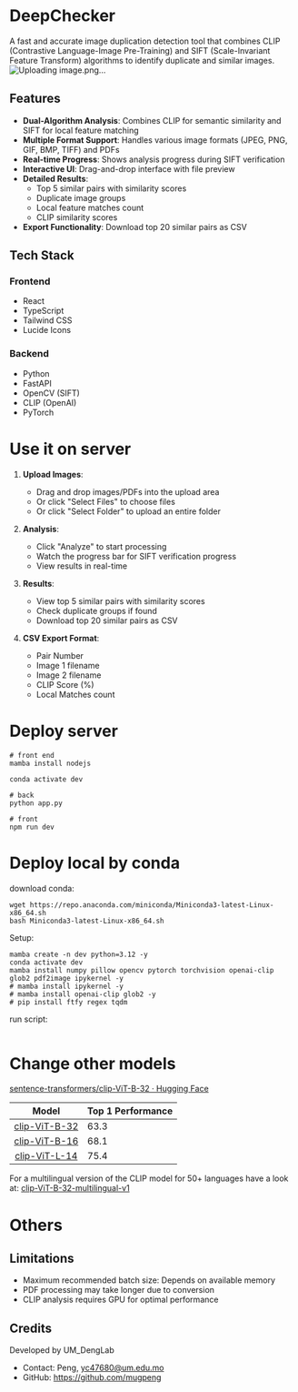 # DeepChecker

A fast and accurate image duplication detection tool that combines CLIP (Contrastive Language-Image Pre-Training) and SIFT (Scale-Invariant Feature Transform) algorithms to identify duplicate and similar images.
![Uploading image.png…]()


## Features

- **Dual-Algorithm Analysis**: Combines CLIP for semantic similarity and SIFT for local feature matching
- **Multiple Format Support**: Handles various image formats (JPEG, PNG, GIF, BMP, TIFF) and PDFs
- **Real-time Progress**: Shows analysis progress during SIFT verification
- **Interactive UI**: Drag-and-drop interface with file preview
- **Detailed Results**:
  - Top 5 similar pairs with similarity scores
  - Duplicate image groups
  - Local feature matches count
  - CLIP similarity scores
- **Export Functionality**: Download top 20 similar pairs as CSV



## Tech Stack

### Frontend

- React
- TypeScript
- Tailwind CSS
- Lucide Icons

### Backend

- Python
- FastAPI
- OpenCV (SIFT)
- CLIP (OpenAI)
- PyTorch



# Use it on server

1. **Upload Images**:
   - Drag and drop images/PDFs into the upload area
   - Or click "Select Files" to choose files
   - Or click "Select Folder" to upload an entire folder

2. **Analysis**:
   - Click "Analyze" to start processing
   - Watch the progress bar for SIFT verification progress
   - View results in real-time

3. **Results**:
   - View top 5 similar pairs with similarity scores
   - Check duplicate groups if found
   - Download top 20 similar pairs as CSV

4. **CSV Export Format**:
   - Pair Number
   - Image 1 filename
   - Image 2 filename
   - CLIP Score (%)
   - Local Matches count



# Deploy server

```
# front end 
mamba install nodejs
```



```
conda activate dev

# back
python app.py

# front
npm run dev
```





# Deploy local by conda 

download conda:
```
wget https://repo.anaconda.com/miniconda/Miniconda3-latest-Linux-x86_64.sh
bash Miniconda3-latest-Linux-x86_64.sh 
```



Setup:

```
mamba create -n dev python=3.12 -y 
conda activate dev 
mamba install numpy pillow opencv pytorch torchvision openai-clip glob2 pdf2image ipykernel -y 
# mamba install ipykernel -y 
# mamba install openai-clip glob2 -y
# pip install ftfy regex tqdm 
```



run script:

```

```





# Change other models

[sentence-transformers/clip-ViT-B-32 · Hugging Face](https://huggingface.co/sentence-transformers/clip-ViT-B-32)

|                            Model                             | Top 1 Performance |
| :----------------------------------------------------------: | ----------------- |
| [clip-ViT-B-32](https://huggingface.co/sentence-transformers/clip-ViT-B-32) | 63.3              |
| [clip-ViT-B-16](https://huggingface.co/sentence-transformers/clip-ViT-B-16) | 68.1              |
| [clip-ViT-L-14](https://huggingface.co/sentence-transformers/clip-ViT-L-14) | 75.4              |

For a multilingual version of the CLIP model for 50+ languages have a look at: [clip-ViT-B-32-multilingual-v1](https://huggingface.co/sentence-transformers/clip-ViT-B-32-multilingual-v1)



# Others

## Limitations

- Maximum recommended batch size: Depends on available memory
- PDF processing may take longer due to conversion
- CLIP analysis requires GPU for optimal performance

## Credits

Developed by UM_DengLab

- Contact: Peng, yc47680@um.edu.mo
- GitHub: https://github.com/mugpeng
